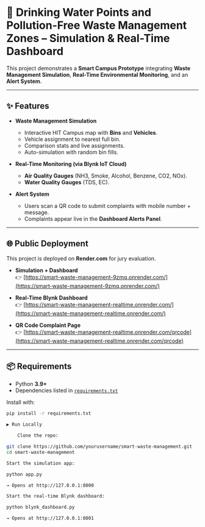# 🚮 Drinking Water Points and Pollution-Free Waste Management Zones – Simulation & Real-Time Dashboard

This project demonstrates a **Smart Campus Prototype** integrating **Waste Management Simulation**, **Real-Time Environmental Monitoring**, and an **Alert System**.

---

## ✨ Features
- **Waste Management Simulation**  
  - Interactive HIT Campus map with **Bins** and **Vehicles**.  
  - Vehicle assignment to nearest full bin.  
  - Comparison stats and live assignments.  
  - Auto-simulation with random bin fills.  

- **Real-Time Monitoring (via Blynk IoT Cloud)**  
  - **Air Quality Gauges** (NH3, Smoke, Alcohol, Benzene, CO2, NOx).  
  - **Water Quality Gauges** (TDS, EC).  

- **Alert System**  
  - Users scan a QR code to submit complaints with mobile number + message.  
  - Complaints appear live in the **Dashboard Alerts Panel**.  

---

## 🌐 Public Deployment
This project is deployed on **Render.com** for jury evaluation.  

- **Simulation + Dashboard**  
  👉 [https://smart-waste-management-9zmq.onrender.com/](https://smart-waste-management-9zmq.onrender.com/)

- **Real-Time Blynk Dashboard**  
  👉 [https://smart-waste-management-realtime.onrender.com/](https://smart-waste-management-realtime.onrender.com/)

- **QR Code Complaint Page**  
  👉 [https://smart-waste-management-realtime.onrender.com/qrcode](https://smart-waste-management-realtime.onrender.com/qrcode)

---

## 📦 Requirements
- Python **3.9+**
- Dependencies listed in [`requirements.txt`](requirements.txt)

Install with:
```bash
pip install -r requirements.txt

▶️ Run Locally

    Clone the repo:

git clone https://github.com/yourusername/smart-waste-management.git
cd smart-waste-management

Start the simulation app:

python app.py

→ Opens at http://127.0.0.1:8000

Start the real-time Blynk dashboard:

python blynk_dashboard.py

→ Opens at http://127.0.0.1:8001
